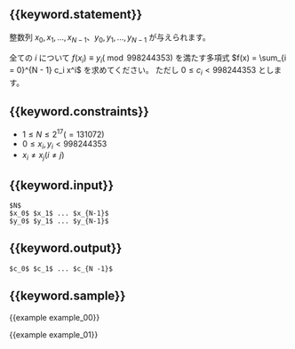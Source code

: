 ## {{keyword.statement}}
整数列 $x_0, x_1, ..., x_{N - 1}$、$y_0, y_1, ..., y_{N - 1}$ が与えられます。

全ての $i$ について $f(x_i) \equiv y_i (\bmod 998244353)$ を満たす多項式 $f(x) = \sum_{i = 0}^{N - 1} c_i x^i$ を求めてください。
ただし $0 \leq c_i < 998244353$ とします。


## {{keyword.constraints}}

- $1 \leq N \leq 2^{17}(=131072)$
- $0 \leq x_i, y_i < 998244353$
- $x_i \neq x_j (i \neq j)$

## {{keyword.input}}

```
$N$
$x_0$ $x_1$ ... $x_{N-1}$
$y_0$ $y_1$ ... $y_{N-1}$
```

## {{keyword.output}}

```
$c_0$ $c_1$ ... $c_{N -1}$
```

## {{keyword.sample}}

{{example example_00}}

{{example example_01}}

